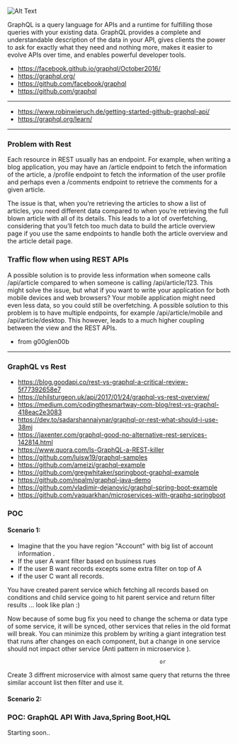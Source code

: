 ![Alt Text](https://montykamath.files.wordpress.com/2018/02/graphql.png?w=300&h=300)


GraphQL is a query language for APIs and a runtime for fulfilling those queries with your existing data. GraphQL provides a complete and understandable description of the data in your API, gives clients the power to ask for exactly what they need and nothing more, makes it easier to evolve APIs over time, and enables powerful developer tools.

* https://facebook.github.io/graphql/October2016/
* https://graphql.org/
* https://github.com/facebook/graphql
* https://github.com/graphql

------------------------------------------------------

* https://www.robinwieruch.de/getting-started-github-graphql-api/
* https://graphql.org/learn/

------------------------------------------------------
### Problem with Rest

Each resource in REST usually has an endpoint. For example, when writing a blog application, you may have an /article endpoint to fetch the information of the article, a /profile endpoint to fetch the information of the user profile and perhaps even a /comments endpoint to retrieve the comments for a given article.

The issue is that, when you’re retrieving the articles to show a list of articles, you need different data compared to when you’re retrieving the full blown article with all of its details. This leads to a lot of overfetching, considering that you’ll fetch too much data to build the article overview page if you use the same endpoints to handle both the article overview and the article detail page.

### Traffic flow when using REST APIs

A possible solution is to provide less information when someone calls /api/article compared to when someone is calling /api/article/123. This might solve the issue, but what if you want to write your application for both mobile devices and web browsers? Your mobile application might need even less data, so you could still be overfetching. A possible solution to this problem is to have multiple endpoints, for example /api/article/mobile and /api/article/desktop. This however, leads to a much higher coupling between the view and the REST APIs.

- from g00glen00b

-----------------------------------------------------------

### GraphQL vs Rest

* https://blog.goodapi.co/rest-vs-graphql-a-critical-review-5f77392658e7
* https://philsturgeon.uk/api/2017/01/24/graphql-vs-rest-overview/
* https://medium.com/codingthesmartway-com-blog/rest-vs-graphql-418eac2e3083
* https://dev.to/sadarshannaiynar/graphql-or-rest-what-should-i-use-38mj
* https://jaxenter.com/graphql-good-no-alternative-rest-services-142814.html
* https://www.quora.com/Is-GraphQL-a-REST-killer
* https://github.com/luisw19/graphql-samples
* https://github.com/ameizi/graphql-example
* https://github.com/gregwhitaker/springboot-graphql-example
* https://github.com/npalm/graphql-java-demo
* https://github.com/vladimir-dejanovic/graphql-spring-boot-example
* https://github.com/vaquarkhan/microservices-with-graphq-springboot


### POC

#### Scenario 1: 

- Imagine that the you have region "Account" with big list of account information .
- If the user A want filter based on business rues 
- If the user B want  records excepts some  extra filter on top of A 
- if the user C want all records.

You have created parent service which fetching all records based on conditions and child service going to hit parent service and return filter results ... look like plan :)

Now because of some bug fix you need to change the schema  or data type of some service, it will be synced, other services that relies in the old format will break. You can minimize this problem by writing a giant integration test that runs after changes on each component, but a change in one service should not impact other service (Anti pattern in microservice ).

                                                    or 

Create 3 diffrent microservice with almost same query that returns the  three similar account list then filter and use it.



#### Scenario 2: 

### POC:  GraphQL API With Java,Spring Boot,HQL




Starting soon..
